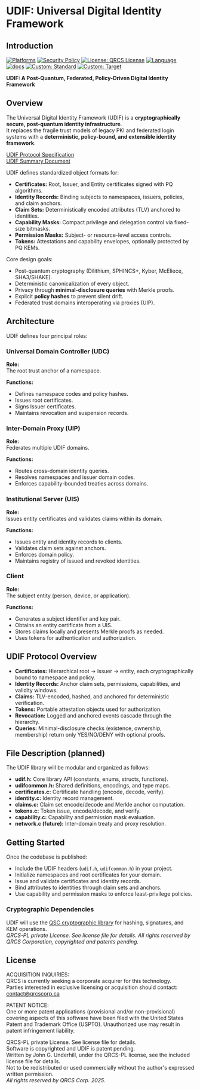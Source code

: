 # UDIF: Universal Digital Identity Framework

## Introduction

<!--
[![Build Status](https://img.shields.io/github/actions/workflow/status/QRCS-CORP/UDIF/build.yml?branch=main)](https://github.com/QRCS-CORP/UDIF/actions)
[![Coverage Status](https://coveralls.io/repos/github/QRCS-CORP/UDIF/badge.svg?branch=main)](https://coveralls.io/github/QRCS-CORP/UDIF?branch=main)
[![GitHub Last Commit](https://img.shields.io/github/last-commit/QRCS-CORP/UDIF.svg)](https://github.com/QRCS-CORP/UDIF/commits/main)
[![GitHub release](https://img.shields.io/github/v/release/QRCS-CORP/UDIF)](https://github.com/QRCS-CORP/UDIF/releases)
-->

[![Platforms](https://img.shields.io/badge/platforms-Linux%20|%20macOS%20|%20Windows-blue)](#)
[![Security Policy](https://img.shields.io/badge/security-policy-blue)](https://github.com/QRCS-CORP/UDIF/security/policy) 
[![License: QRCS License](https://img.shields.io/badge/License-QRCS%20License-blue.svg)](https://github.com/QRCS-CORP/UDIF/blob/main/License.txt)
[![Language](https://img.shields.io/static/v1?label=Language&message=C%2023&color=blue)](https://www.open-std.org/jtc1/sc22/wg14/www/docs/n3220.pdf)
[![docs](https://img.shields.io/badge/docs-online-brightgreen)](https://qrcs-corp.github.io/UDIF/)
[![Custom: Standard](https://img.shields.io/static/v1?label=Security%20Standard&message=ISO/IEC%2017701&color=blue)](#)
[![Custom: Target](https://img.shields.io/static/v1?label=Target%20Industry&message=Digital%20Identity&color=brightgreen)](#)

**UDIF: A Post-Quantum, Federated, Policy-Driven Digital Identity Framework**

## Overview

The Universal Digital Identity Framework (UDIF) is a **cryptographically secure, post-quantum identity infrastructure**.  
It replaces the fragile trust models of legacy PKI and federated login systems with a **deterministic, policy-bound, and extensible identity framework**.

<!--[UDIF Help Documentation](https://qrcs-corp.github.io/UDIF/)-->
[UDIF Protocol Specification](https://qrcs-corp.github.io/UDIF/pdf/udif_specification.pdf)  
[UDIF Summary Document](https://qrcs-corp.github.io/UDIF/pdf/udif_summary.pdf)  

UDIF defines standardized object formats for:

- **Certificates:** Root, Issuer, and Entity certificates signed with PQ algorithms.  
- **Identity Records:** Binding subjects to namespaces, issuers, policies, and claim anchors.  
- **Claim Sets:** Deterministically encoded attributes (TLV) anchored to identities.  
- **Capability Masks:** Compact privilege and delegation control via fixed-size bitmasks.  
- **Permission Masks:** Subject- or resource-level access controls.  
- **Tokens:** Attestations and capability envelopes, optionally protected by PQ KEMs.  

Core design goals:
- Post-quantum cryptography (Dilithium, SPHINCS+, Kyber, McEliece, SHA3/SHAKE).  
- Deterministic canonicalization of every object.  
- Privacy through **minimal-disclosure queries** with Merkle proofs.  
- Explicit **policy hashes** to prevent silent drift.  
- Federated trust domains interoperating via proxies (UIP).  

## Architecture

UDIF defines four principal roles:

### Universal Domain Controller (UDC)

**Role:**  
The root trust anchor of a namespace.  

**Functions:**
- Defines namespace codes and policy hashes.  
- Issues root certificates.  
- Signs Issuer certificates.  
- Maintains revocation and suspension records.  

### Inter-Domain Proxy (UIP)

**Role:**  
Federates multiple UDIF domains.  

**Functions:**
- Routes cross-domain identity queries.  
- Resolves namespaces and issuer domain codes.  
- Enforces capability-bounded treaties across domains.  

### Institutional Server (UIS)

**Role:**  
Issues entity certificates and validates claims within its domain.  

**Functions:**
- Issues entity and identity records to clients.  
- Validates claim sets against anchors.  
- Enforces domain policy.  
- Maintains registry of issued and revoked identities.  

### Client

**Role:**  
The subject entity (person, device, or application).  

**Functions:**
- Generates a subject identifier and key pair.  
- Obtains an entity certificate from a UIS.  
- Stores claims locally and presents Merkle proofs as needed.  
- Uses tokens for authentication and authorization.  

## UDIF Protocol Overview

- **Certificates:** Hierarchical root → issuer → entity, each cryptographically bound to namespace and policy.  
- **Identity Records:** Anchor claim sets, permissions, capabilities, and validity windows.  
- **Claims:** TLV-encoded, hashed, and anchored for deterministic verification.  
- **Tokens:** Portable attestation objects used for authorization.  
- **Revocation:** Logged and anchored events cascade through the hierarchy.  
- **Queries:** Minimal-disclosure checks (existence, ownership, membership) return only YES/NO/DENY with optional proofs.  

## File Description (planned)

The UDIF library will be modular and organized as follows:

- **udif.h:** Core library API (constants, enums, structs, functions).  
- **udifcommon.h:** Shared definitions, encodings, and type maps.  
- **certificates.c:** Certificate handling (encode, decode, verify).  
- **identity.c:** Identity record management.  
- **claims.c:** Claim set encode/decode and Merkle anchor computation.  
- **tokens.c:** Token issue, encode/decode, and verify.  
- **capability.c:** Capability and permission mask evaluation.  
- **network.c (future):** Inter-domain treaty and proxy resolution.  

## Getting Started

Once the codebase is published:

- Include the UDIF headers (`udif.h`, `udifcommon.h`) in your project.  
- Initialize namespaces and root certificates for your domain.  
- Issue and validate certificates and identity records.  
- Bind attributes to identities through claim sets and anchors.  
- Use capability and permission masks to enforce least-privilege policies.  

### Cryptographic Dependencies

UDIF will use the [QSC cryptographic library](https://github.com/QRCS-CORP/QSC) for hashing, signatures, and KEM operations.  
*QRCS-PL private License. See license file for details. All rights reserved by QRCS Corporation, copyrighted and patents pending.*

## License

ACQUISITION INQUIRIES:  
QRCS is currently seeking a corporate acquirer for this technology.  
Parties interested in exclusive licensing or acquisition should contact: contact@qrcscorp.ca  

PATENT NOTICE:  
One or more patent applications (provisional and/or non-provisional) covering aspects of this software have been filed with the United States Patent and Trademark Office (USPTO). Unauthorized use may result in patent infringement liability.  

QRCS-PL private License. See license file for details.  
Software is copyrighted and UDIF is patent pending.  
Written by John G. Underhill, under the QRCS-PL license, see the included license file for details.  
Not to be redistributed or used commercially without the author's expressed written permission.  
_All rights reserved by QRCS Corp. 2025._  
